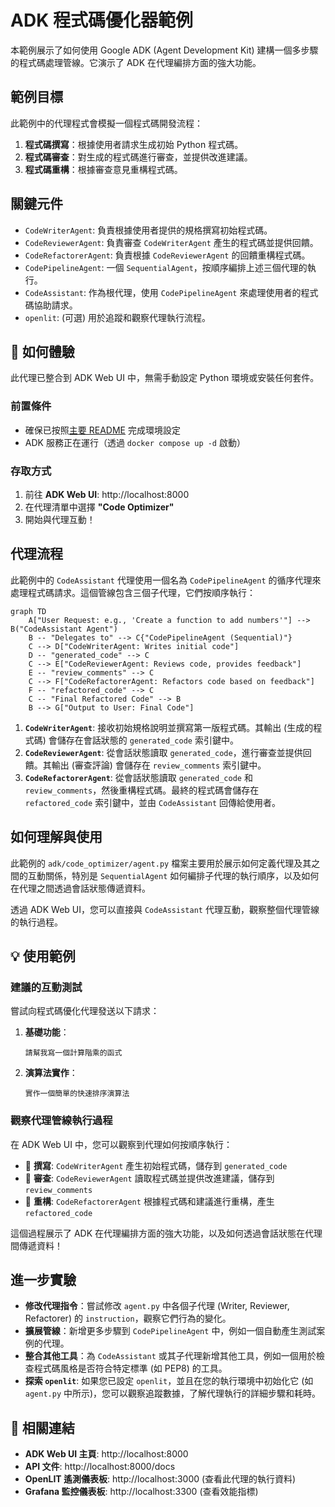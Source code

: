 # ADK 程式碼優化器範例

本範例展示了如何使用 Google ADK (Agent Development Kit) 建構一個多步驟的程式碼處理管線。它演示了 ADK 在代理編排方面的強大功能。

## 範例目標

此範例中的代理程式會模擬一個程式碼開發流程：

1.  **程式碼撰寫**：根據使用者請求生成初始 Python 程式碼。
2.  **程式碼審查**：對生成的程式碼進行審查，並提供改進建議。
3.  **程式碼重構**：根據審查意見重構程式碼。

## 關鍵元件

*   `CodeWriterAgent`: 負責根據使用者提供的規格撰寫初始程式碼。
*   `CodeReviewerAgent`: 負責審查 `CodeWriterAgent` 產生的程式碼並提供回饋。
*   `CodeRefactorerAgent`: 負責根據 `CodeReviewerAgent` 的回饋重構程式碼。
*   `CodePipelineAgent`: 一個 `SequentialAgent`，按順序編排上述三個代理的執行。
*   `CodeAssistant`: 作為根代理，使用 `CodePipelineAgent` 來處理使用者的程式碼協助請求。
*   `openlit`: (可選) 用於追蹤和觀察代理執行流程。

## 🚀 如何體驗

此代理已整合到 ADK Web UI 中，無需手動設定 Python 環境或安裝任何套件。

### 前置條件
- 確保已按照[主要 README](../README.md) 完成環境設定
- ADK 服務正在運行（透過 `docker compose up -d` 啟動）

### 存取方式
1. 前往 **ADK Web UI**: http://localhost:8000
2. 在代理清單中選擇 **"Code Optimizer"**
3. 開始與代理互動！

## 代理流程

此範例中的 `CodeAssistant` 代理使用一個名為 `CodePipelineAgent` 的循序代理來處理程式碼請求。這個管線包含三個子代理，它們按順序執行：

```mermaid
graph TD
    A["User Request: e.g., 'Create a function to add numbers'"] --> B("CodeAssistant Agent")
    B -- "Delegates to" --> C{"CodePipelineAgent (Sequential)"}
    C --> D["CodeWriterAgent: Writes initial code"]
    D -- "generated_code" --> C
    C --> E["CodeReviewerAgent: Reviews code, provides feedback"]
    E -- "review_comments" --> C
    C --> F["CodeRefactorerAgent: Refactors code based on feedback"]
    F -- "refactored_code" --> C
    C -- "Final Refactored Code" --> B
    B --> G["Output to User: Final Code"]
```

1.  **`CodeWriterAgent`**: 接收初始規格說明並撰寫第一版程式碼。其輸出 (生成的程式碼) 會儲存在會話狀態的 `generated_code` 索引鍵中。
2.  **`CodeReviewerAgent`**: 從會話狀態讀取 `generated_code`，進行審查並提供回饋。其輸出 (審查評論) 會儲存在 `review_comments` 索引鍵中。
3.  **`CodeRefactorerAgent`**: 從會話狀態讀取 `generated_code` 和 `review_comments`，然後重構程式碼。最終的程式碼會儲存在 `refactored_code` 索引鍵中，並由 `CodeAssistant` 回傳給使用者。

## 如何理解與使用

此範例的 `adk/code_optimizer/agent.py` 檔案主要用於展示如何定義代理及其之間的互動關係，特別是 `SequentialAgent` 如何編排子代理的執行順序，以及如何在代理之間透過會話狀態傳遞資料。

透過 ADK Web UI，您可以直接與 `CodeAssistant` 代理互動，觀察整個代理管線的執行過程。

## 💡 使用範例

### 建議的互動測試

嘗試向程式碼優化代理發送以下請求：

1. **基礎功能**：
   ```
   請幫我寫一個計算階乘的函式
   ```

2. **演算法實作**：
   ```
   實作一個簡單的快速排序演算法
   ```

### 觀察代理管線執行過程

在 ADK Web UI 中，您可以觀察到代理如何按順序執行：
- 📝 **撰寫**: `CodeWriterAgent` 產生初始程式碼，儲存到 `generated_code`
- 👀 **審查**: `CodeReviewerAgent` 讀取程式碼並提供改進建議，儲存到 `review_comments`
- 🔧 **重構**: `CodeRefactorerAgent` 根據程式碼和建議進行重構，產生 `refactored_code`

這個過程展示了 ADK 在代理編排方面的強大功能，以及如何透過會話狀態在代理間傳遞資料！

## 進一步實驗

*   **修改代理指令**：嘗試修改 `agent.py` 中各個子代理 (Writer, Reviewer, Refactorer) 的 `instruction`，觀察它們行為的變化。
*   **擴展管線**：新增更多步驟到 `CodePipelineAgent` 中，例如一個自動產生測試案例的代理。
*   **整合其他工具**：為 `CodeAssistant` 或其子代理新增其他工具，例如一個用於檢查程式碼風格是否符合特定標準 (如 PEP8) 的工具。
*   **探索 `openlit`**: 如果您已設定 `openlit`，並且在您的執行環境中初始化它 (如 `agent.py` 中所示)，您可以觀察追蹤數據，了解代理執行的詳細步驟和耗時。

## 🔗 相關連結

- **ADK Web UI 主頁**: http://localhost:8000
- **API 文件**: http://localhost:8000/docs  
- **OpenLIT 遙測儀表板**: http://localhost:3000 (查看此代理的執行資料)
- **Grafana 監控儀表板**: http://localhost:3300 (查看效能指標) 
